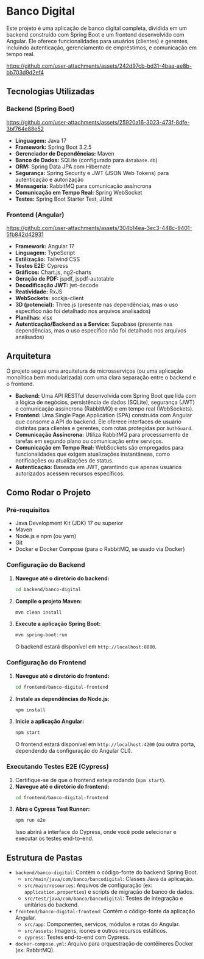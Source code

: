 # Banco Digital

Este projeto é uma aplicação de banco digital completa, dividida em um backend construído com Spring Boot e um frontend desenvolvido com Angular. Ele oferece funcionalidades para usuários (clientes) e gerentes, incluindo autenticação, gerenciamento de empréstimos, e comunicação em tempo real.


https://github.com/user-attachments/assets/242d97cb-bd31-4baa-ae8b-bb703d9d2ef4

## Tecnologias Utilizadas

### Backend (Spring Boot)
https://github.com/user-attachments/assets/25920a16-3023-473f-8dfe-3bf764e88e52
*   **Linguagem:** Java 17
*   **Framework:** Spring Boot 3.2.5
*   **Gerenciador de Dependências:** Maven
*   **Banco de Dados:** SQLite (configurado para `database.db`)
*   **ORM:** Spring Data JPA com Hibernate
*   **Segurança:** Spring Security e JWT (JSON Web Tokens) para autenticação e autorização
*   **Mensageria:** RabbitMQ para comunicação assíncrona
*   **Comunicação em Tempo Real:** Spring WebSocket
*   **Testes:** Spring Boot Starter Test, JUnit

### Frontend (Angular)
https://github.com/user-attachments/assets/304b14ea-3ec3-448c-9401-5fb842d42931
*   **Framework:** Angular 17
*   **Linguagem:** TypeScript
*   **Estilização:** Tailwind CSS
*   **Testes E2E:** Cypress
*   **Gráficos:** Chart.js, ng2-charts
*   **Geração de PDF:** jspdf, jspdf-autotable
*   **Decodificação JWT:** jwt-decode
*   **Reatividade:** RxJS
*   **WebSockets:** sockjs-client
*   **3D (potencial):** Three.js (presente nas dependências, mas o uso específico não foi detalhado nos arquivos analisados)
*   **Planilhas:** xlsx
*   **Autenticação/Backend as a Service:** Supabase (presente nas dependências, mas o uso específico não foi detalhado nos arquivos analisados)

## Arquitetura

O projeto segue uma arquitetura de microsserviços (ou uma aplicação monolítica bem modularizada) com uma clara separação entre o backend e o frontend.

*   **Backend:** Uma API RESTful desenvolvida com Spring Boot que lida com a lógica de negócios, persistência de dados (SQLite), segurança (JWT) e comunicação assíncrona (RabbitMQ) e em tempo real (WebSockets).
*   **Frontend:** Uma Single Page Application (SPA) construída com Angular que consome a API do backend. Ele oferece interfaces de usuário distintas para clientes e gerentes, com rotas protegidas por `AuthGuard`.
*   **Comunicação Assíncrona:** Utiliza RabbitMQ para processamento de tarefas em segundo plano ou comunicação entre serviços.
*   **Comunicação em Tempo Real:** WebSockets são empregados para funcionalidades que exigem atualizações instantâneas, como notificações ou atualizações de status.
*   **Autenticação:** Baseada em JWT, garantindo que apenas usuários autorizados acessem recursos específicos.

## Como Rodar o Projeto

### Pré-requisitos

*   Java Development Kit (JDK) 17 ou superior
*   Maven
*   Node.js e npm (ou yarn)
*   Git
*   Docker e Docker Compose (para o RabbitMQ, se usado via Docker)

### Configuração do Backend

1.  **Navegue até o diretório do backend:**
    ```bash
    cd backend/banco-digital
    ```
2.  **Compile o projeto Maven:**
    ```bash
    mvn clean install
    ```
3.  **Execute a aplicação Spring Boot:**
    ```bash
    mvn spring-boot:run
    ```
    O backend estará disponível em `http://localhost:8080`.

### Configuração do Frontend

1.  **Navegue até o diretório do frontend:**
    ```bash
    cd frontend/banco-digital-frontend
    ```
2.  **Instale as dependências do Node.js:**
    ```bash
    npm install
    ```
3.  **Inicie a aplicação Angular:**
    ```bash
    npm start
    ```
    O frontend estará disponível em `http://localhost:4200` (ou outra porta, dependendo da configuração do Angular CLI).

### Executando Testes E2E (Cypress)

1.  Certifique-se de que o frontend esteja rodando (`npm start`).
2.  **Navegue até o diretório do frontend:**
    ```bash
    cd frontend/banco-digital-frontend
    ```
3.  **Abra o Cypress Test Runner:**
    ```bash
    npm run e2e
    ```
    Isso abrirá a interface do Cypress, onde você pode selecionar e executar os testes end-to-end.

## Estrutura de Pastas

*   `backend/banco-digital`: Contém o código-fonte do backend Spring Boot.
    *   `src/main/java/com/banco/bancodigital`: Classes Java da aplicação.
    *   `src/main/resources`: Arquivos de configuração (ex: `application.properties`) e scripts de migração de banco de dados.
    *   `src/test/java/com/banco/bancodigital`: Testes de integração e unitários do backend.
*   `frontend/banco-digital-frontend`: Contém o código-fonte da aplicação Angular.
    *   `src/app`: Componentes, serviços, módulos e rotas do Angular.
    *   `src/assets`: Imagens, ícones e outros recursos estáticos.
    *   `cypress`: Testes end-to-end com Cypress.
*   `docker-compose.yml`: Arquivo para orquestração de contêineres Docker (ex: RabbitMQ).
